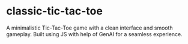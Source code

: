 # classic-tic-tac-toe
A minimalistic Tic-Tac-Toe game with a clean interface and smooth gameplay. Built using JS with help of GenAI for a seamless experience.
